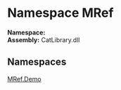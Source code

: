 ﻿# Namespace MRef

__Namespace:__   
__Assembly:__ CatLibrary.dll

## Namespaces

[MRef.Demo](MRef.Demo.md)

